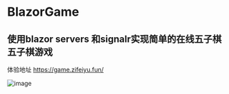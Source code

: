 # BlazorGame

## 使用blazor servers 和signalr实现简单的在线五子棋五子棋游戏

体验地址 https://game.zifeiyu.fun/

![image](https://github.com/zfyzmh/BlazorGame/assets/96179195/a4f17854-ad7c-41a4-9c82-6114ed8f2567)
